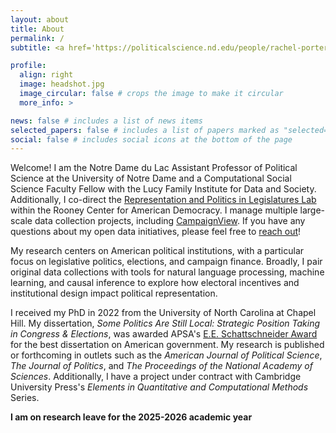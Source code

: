 ```yaml
---
layout: about
title: About
permalink: /
subtitle: <a href='https://politicalscience.nd.edu/people/rachel-porter/'>Notre Dame du Lac Assistant Professor & Computational Social Science Fellow</a>

profile:
  align: right
  image: headshot.jpg
  image_circular: false # crops the image to make it circular
  more_info: >

news: false # includes a list of news items
selected_papers: false # includes a list of papers marked as "selected={true}"
social: false # includes social icons at the bottom of the page
---
```


Welcome! I am the Notre Dame du Lac Assistant Professor of Political Science at the University of Notre Dame and a Computational Social Science Faculty Fellow with the Lucy Family Institute for Data and Society. Additionally, I co-direct the [Representation and Politics in Legislatures Lab](https://rooneycenter.nd.edu/research/representation-and-politics-in-legislatures-lab/) within the Rooney Center for American Democracy. I manage multiple large-scale data collection projects, including [CampaignView](https://campaignview.org/). If you have any questions about my open data initiatives, please feel free to [reach out](mailto:rachel.porter@nd.edu)!

My research centers on American political institutions, with a particular focus on legislative politics, elections, and campaign finance. Broadly, I pair original data collections with tools for natural language processing, machine learning, and causal inference to explore how electoral incentives and institutional design impact political representation. 

I received my PhD in 2022 from the University of North Carolina at Chapel Hill. My dissertation, *Some Politics Are Still Local: Strategic Position Taking in Congress & Elections*, was awarded APSA's [E.E. Schattschneider Award](https://politicalsciencenow.com/rachel-porter-receives-the-2023-e-e-schattschneider-award/) for the best dissertation on American government. My research is published or forthcoming in outlets such as the *American Journal of Political Science*, *The Journal of Politics*, and *The Proceedings of the National Academy of Sciences*. Additionally, I have a project under contract with Cambridge University Press's *Elements in Quantitative and Computational Methods* Series.

**I am on research leave for the 2025-2026 academic year**

